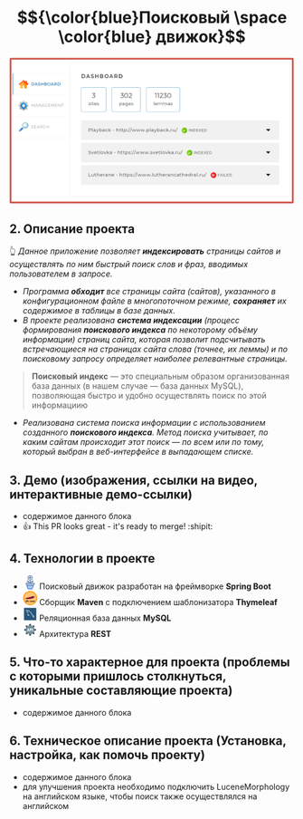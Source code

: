 # $${\color{blue}Поисковый \space \color{blue} движок}$$
![фото](https://github.com/SergeyDarin86/new-repo2/blob/master/Dashboard1.png?raw=true)
## 2. Описание проекта
  👆 _Данное приложение позволяет <b>индексировать</b> страницы сайтов  и осуществлять по ним быстрый поиск слов и фраз, вводимых пользователем в запросе._ 
  - _Программа <b>обходит</b> все страницы сайта (сайтов), указанного в конфигурационном файле в многопоточном режиме, <b>сохраняет</b> их содержимое в таблицы в базе данных._
  - _В проекте реализована <b>система индексации</b> (процесс формирования <b>поискового индекса</b> по некоторому объёму информации) страниц сайта, которая позволит подсчитывать встречающиеся на страницах сайта слова (точнее, их леммы) и по поисковому запросу определяет наиболее релевантные страницы._
  ><b>Поисковый индекс</b> — это специальным образом организованная база данных (в нашем случае — база данных MySQL), позволяющая быстро и удобно осуществлять поиск по этой информациию
  - _Реализована система поиска информации с использованием созданного <b>поискового индекса</b>. Метод поиска учитывает, по каким сайтам происходит этот поиск — по всем или по тому, который выбран в веб-интерфейсе в выпадающем списке._
    
## 3. Демо (изображения, ссылки на видео, интерактивные демо-ссылки)
  - содержимое данного блока
  - :+1: This PR looks great - it's ready to merge! :shipit:
    
## 4. Технологии в проекте
  - <img src="nature_spring.png" alt="drawing" width="25"/> Поисковый движок разработан на фреймворке <b>Spring Boot</b>
  - <img src="maven.png" alt="drawing" width="25"/> Сборщик <b>Maven</b> с подключением шаблонизатора <b>Thymeleaf</b>
  - <img src="mysqlworkbench.png" alt="drawing" width="25"/> Реляционная база данных <b>MySQL</b>
  - <img src="restApi.png" alt="drawing" width="25"/> Архитектура <b>REST</b>

## 5. Что-то характерное для проекта (проблемы с которыми пришлось столкнуться, уникальные составляющие проекта)
  - содержимое данного блока

## 6. Техническое описание проекта (Установка, настройка, как помочь проекту)
  - содержимое данного блока
  - для улучшения проекта необходимо подключить LuceneMorphology на английском языке, чтобы поиск также осуществлялся на английском
